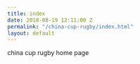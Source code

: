 ```yaml
---
title: index
date: 2018-08-19 12:11:00 Z
permalink: "/china-cup-rugby/index.html"
layout: default
---
```


china cup rugby home page